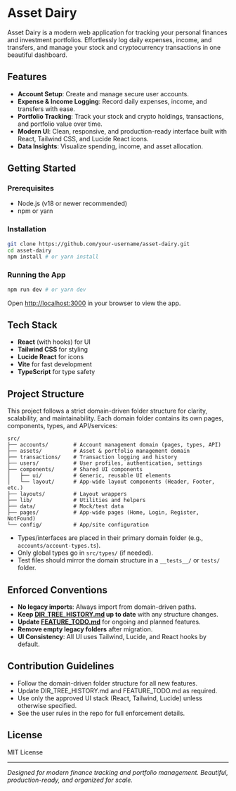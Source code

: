 # Asset Dairy

Asset Dairy is a modern web application for tracking your personal finances and investment portfolios. Effortlessly log daily expenses, income, and transfers, and manage your stock and cryptocurrency transactions in one beautiful dashboard.

## Features

- **Account Setup**: Create and manage secure user accounts.
- **Expense & Income Logging**: Record daily expenses, income, and transfers with ease.
- **Portfolio Tracking**: Track your stock and crypto holdings, transactions, and portfolio value over time.
- **Modern UI**: Clean, responsive, and production-ready interface built with React, Tailwind CSS, and Lucide React icons.
- **Data Insights**: Visualize spending, income, and asset allocation.

## Getting Started

### Prerequisites
- Node.js (v18 or newer recommended)
- npm or yarn

### Installation
```bash
git clone https://github.com/your-username/asset-dairy.git
cd asset-dairy
npm install # or yarn install
```

### Running the App
```bash
npm run dev # or yarn dev
```

Open [http://localhost:3000](http://localhost:3000) in your browser to view the app.

## Tech Stack
- **React** (with hooks) for UI
- **Tailwind CSS** for styling
- **Lucide React** for icons
- **Vite** for fast development
- **TypeScript** for type safety

## Project Structure
This project follows a strict domain-driven folder structure for clarity, scalability, and maintainability. Each domain folder contains its own pages, components, types, and API/services:

```
src/
├── accounts/        # Account management domain (pages, types, API)
├── assets/          # Asset & portfolio management domain
├── transactions/    # Transaction logging and history
├── users/           # User profiles, authentication, settings
├── components/      # Shared UI components
│   ├── ui/          # Generic, reusable UI elements
│   └── layout/      # App-wide layout components (Header, Footer, etc.)
├── layouts/         # Layout wrappers
├── lib/             # Utilities and helpers
├── data/            # Mock/test data
├── pages/           # App-wide pages (Home, Login, Register, NotFound)
└── config/          # App/site configuration
```
- Types/interfaces are placed in their primary domain folder (e.g., `accounts/account-types.ts`).
- Only global types go in `src/types/` (if needed).
- Test files should mirror the domain structure in a `__tests__/` or `tests/` folder.

## Enforced Conventions
- **No legacy imports**: Always import from domain-driven paths.
- **Keep [DIR_TREE_HISTORY.md](./DIR_TREE_HISTORY.md) up to date** with any structure changes.
- **Update [FEATURE_TODO.md](./FEATURE_TODO.md)** for ongoing and planned features.
- **Remove empty legacy folders** after migration.
- **UI Consistency**: All UI uses Tailwind, Lucide, and React hooks by default.

## Contribution Guidelines
- Follow the domain-driven folder structure for all new features.
- Update DIR_TREE_HISTORY.md and FEATURE_TODO.md as required.
- Use only the approved UI stack (React, Tailwind, Lucide) unless otherwise specified.
- See the user rules in the repo for full enforcement details.

## License
MIT License

---

*Designed for modern finance tracking and portfolio management. Beautiful, production-ready, and organized for scale.*
